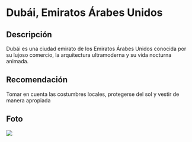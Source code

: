 # Dubái, Emiratos Árabes Unidos

## Descripción
Dubái es una ciudad emirato de los Emiratos Árabes Unidos conocida por su lujoso comercio, la arquitectura ultramoderna y su vida nocturna animada.

## Recomendación
Tomar en cuenta las costumbres locales, protegerse del sol y vestir de manera apropiada

## Foto
![](https://octane.rent/wp-content/uploads/2023/03/The-Dubai-Marina-District.webp)
